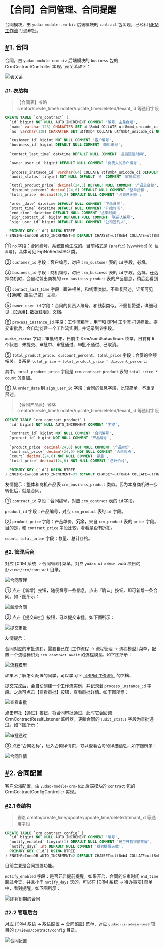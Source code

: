 # 【合同】合同管理、合同提醒

合同模块，由 `yudao-module-crm-biz` 后端模块的 `contract` 包实现，已经和 [BPM 工作流](https://doc.iocoder.cn/bpm/) 打通审批。

## [#](https://doc.iocoder.cn/crm/contract/#_1-合同)1. 合同

合同，由 `yudao-module-crm-biz` 后端模块的 `business` 包的 CrmContractController 实现。表关系如下：

![表关系](https://doc.iocoder.cn/img/CRM%E6%89%8B%E5%86%8C/%E5%90%88%E5%90%8C/%E8%A1%A8%E5%85%B3%E7%B3%BB.png)

### [#](https://doc.iocoder.cn/crm/contract/#_1-表结构)1. 表结构

> 【合同表】省略 creator/create_time/updater/update_time/deleted/tenant_id 等通用字段

```sql
CREATE TABLE `crm_contract` (
  `id` bigint NOT NULL AUTO_INCREMENT COMMENT '编号，主键自增',
  `name` varchar(128) CHARACTER SET utf8mb4 COLLATE utf8mb4_unicode_ci NOT NULL COMMENT '合同名称',
  `no` varchar(128) CHARACTER SET utf8mb4 COLLATE utf8mb4_unicode_ci NOT NULL COMMENT '合同编号',
  
  `customer_id` bigint NOT NULL COMMENT '客户编号',
  `business_id` bigint DEFAULT NULL COMMENT '商机编号',
  
  `contact_last_time` datetime DEFAULT NULL COMMENT '最后跟进时间',
  
  `owner_user_id` bigint DEFAULT NULL COMMENT '负责人的用户编号',
  
  `process_instance_id` varchar(64) COLLATE utf8mb4_unicode_ci DEFAULT NULL COMMENT '工作流编号',
  `audit_status` tinyint NOT NULL DEFAULT '0' COMMENT '审批状态',

  `total_product_price` decimal(24,6) DEFAULT NULL COMMENT '产品总金额',
  `discount_percent` decimal(24,6) DEFAULT NULL COMMENT '整单折扣',
  `total_price` decimal(10,2) DEFAULT NULL COMMENT '合同总金额',
  
  `order_date` datetime DEFAULT NULL COMMENT '下单日期',
  `start_time` datetime DEFAULT NULL COMMENT '开始时间',
  `end_time` datetime DEFAULT NULL COMMENT '结束时间',
  `sign_contact_id` bigint DEFAULT NULL COMMENT '联系人编号',
  `sign_user_id` bigint DEFAULT NULL COMMENT '公司签约人',
  
  PRIMARY KEY (`id`) USING BTREE
) ENGINE=InnoDB AUTO_INCREMENT=8 DEFAULT CHARSET=utf8mb4 COLLATE=utf8mb4_unicode_ci COMMENT='CRM 合同表';
```

① `no` 字段：合同编号，系统自动生成的，目前格式是 `{prefix}{yyyyMMdd}{6 位自增}`。具体可见 ErpNoRedisDAO 类。

② `customer_id` 字段：客户编号，对应 `crm_customer` 表的 `id` 字段，必填。

③ `business_id` 字段：商机编号，对应 `crm_business` 表的 `id` 字段，选填。在选择商机时，会自动带出商机的 `crm_business_product` 表的产品信息，稍后会看到

④ `contact_last_time` 字段：跟进相关，和线索类似。不重复赘述，详细可见 [《【通用】跟进记录》](https://doc.iocoder.cn/crm/follow-up/) 文档。

⑤ `owner_user_id` 字段：合同的负责人编号，和线索类似。不重复赘述，详细可见 [《【通用】数据权限》](https://doc.iocoder.cn/crm/permission/) 文档。

⑥ `process_instance_id` 字段：工作流编号，用于和 [BPM 工作流](https://doc.iocoder.cn/bpm/) 打通审批。提交审批后，会自动创建一个工作流实例，并记录到该字段。

`audit_status` 字段：审批结果，目前由 CrmAuditStatusEnum 枚举，目前有 5 个状态：未提交、审批中、审批通过、审批不通过、已取消。

⑤ `total_product_price`、`discount_percent`、`total_price` 字段：合同的金额相关，关系是 `total_price = total_product_price * discount_percent`。

其中，`total_product_price` 字段是 `crm_contract_product` 表的 `total_price * count` 的累加。

⑥ 从 `order_date` 到 `sign_user_id` 字段：合同的信息字段，比较简单，不重复赘述。

> 【合同产品表】省略 creator/create_time/updater/update_time/deleted/tenant_id 等通用字段

```sql
CREATE TABLE `crm_contract_product` (
  `id` bigint NOT NULL AUTO_INCREMENT COMMENT '主键',
  
  `contract_id` bigint NOT NULL COMMENT '合同编号',
  `product_id` bigint NOT NULL COMMENT '产品编号',
  
  `product_price` decimal(24,6) NOT NULL COMMENT '产品单价',
  `contract_price` decimal(24,6) NOT NULL COMMENT '合同价格',
  `count` decimal(24,6) NOT NULL COMMENT '数量',
  `total_price` decimal(24,6) NOT NULL COMMENT '总计价格',
  
  PRIMARY KEY (`id`) USING BTREE
) ENGINE=InnoDB AUTO_INCREMENT=39 DEFAULT CHARSET=utf8mb4 COLLATE=utf8mb4_unicode_ci ROW_FORMAT=DYNAMIC COMMENT='CRM 合同产品关联表';
```

友情提示：整体和商机产品表 `crm_business_product` 类似。因为本身商机进一步转化后，就是合同。

① `contract_id` 字段：合同编号，对应 `crm_contract` 表的 `id` 字段。

`product_id` 字段：产品编号，对应 `crm_product` 表的 `id` 字段。

② `product_price` 字段：产品单价，**冗余**，来自 `crm_product` 表的 `price` 字段。目的是，和 `contract_price` 字段比较，看看是否有折扣。

`count`、`total_price` 字段：数量、总计价格。

### [#](https://doc.iocoder.cn/crm/contract/#_2-管理后台)2. 管理后台

对应 [CRM 系统 -> 合同管理] 菜单，对应 `yudao-ui-admin-vue3` 项目的 `@/views/crm/contract` 目录。

![合同管理](https://doc.iocoder.cn/img/CRM%E6%89%8B%E5%86%8C/%E5%90%88%E5%90%8C/%E5%90%88%E5%90%8C%E7%AE%A1%E7%90%86.png)

① 点击【新增】按钮，随便填写一些信息，点击「确认」按钮，即可新增一条合同。如下图所示：

![新增合同](https://doc.iocoder.cn/img/CRM%E6%89%8B%E5%86%8C/%E5%90%88%E5%90%8C/%E5%90%88%E5%90%8C%E6%96%B0%E5%A2%9E.png)

② 点击【提交审批】按钮，可以提交审批。如下图所示：

![提交审批](https://doc.iocoder.cn/img/CRM%E6%89%8B%E5%86%8C/%E5%90%88%E5%90%8C/%E5%90%88%E5%90%8C%E6%8F%90%E4%BA%A4%E5%AE%A1%E6%89%B9.png)

友情提示：

合同对应的审批流程，需要自己在 [工作流程 -> 流程管理 -> 流程模型] 菜单，配置一个流程标识为 `crm-contract-audit` 的流程模型。如下图所示：

![流程模型](https://doc.iocoder.cn/img/CRM%E6%89%8B%E5%86%8C/%E5%90%88%E5%90%8C/%E6%B5%81%E7%A8%8B%E6%A8%A1%E5%9E%8B.png)

如果不了解怎么配置的同学，可以学习下 [《BPM 工作流》](https://doc.iocoder.cn/bpm/) 的文档。

提交完成后，会自动创建一个工作流实例，并记录到 `process_instance_id` 字段。之后可点击【查看审批】按钮，查看审批详情。如下图所示：

![查看审批](https://doc.iocoder.cn/img/CRM%E6%89%8B%E5%86%8C/%E5%90%88%E5%90%8C/%E5%90%88%E5%90%8C%E5%AE%A1%E6%89%B9%E8%AF%A6%E6%83%85.png)

点击审批【通过】按钮，将合同审批通过，此时它会回调 CrmContractResultListener 监听器，更新合同的 `audit_status` 字段为审批通过。如下图所示：

![审批通过](https://doc.iocoder.cn/img/CRM%E6%89%8B%E5%86%8C/%E5%90%88%E5%90%8C/%E5%90%88%E5%90%8C%E5%AE%A1%E6%89%B9%E9%80%9A%E8%BF%87.png)

③ 点击“合同名称”，进入合同详情页，可以查看合同的详细信息，如下图所示：

![合同详情](https://doc.iocoder.cn/img/CRM%E6%89%8B%E5%86%8C/%E5%90%88%E5%90%8C/%E5%90%88%E5%90%8C%E8%AF%A6%E6%83%85.png)

## [#](https://doc.iocoder.cn/crm/contract/#_2-合同配置)2. 合同配置

客户公海配置，由 `yudao-module-crm-biz` 后端模块的 `contract` 包的 CrmContractConfigController 实现。

### [#](https://doc.iocoder.cn/crm/contract/#_2-1-表结构)2.1 表结构

> 省略 creator/create_time/updater/update_time/deleted/tenant_id 等通用字段

```sql
CREATE TABLE `crm_contract_config` (
  `id` bigint NOT NULL AUTO_INCREMENT COMMENT '编号',
  `notify_enabled` tinyint(1) DEFAULT NULL COMMENT '是否开启提前提醒',
  `notify_days` int DEFAULT NULL COMMENT '提前提醒天数',
  PRIMARY KEY (`id`) USING BTREE
) ENGINE=InnoDB AUTO_INCREMENT=2 DEFAULT CHARSET=utf8mb4 COLLATE=utf8mb4_unicode_ci COMMENT='CRM 合同配置表';
```

目前主要是合同提醒功能。

`notify_enabled` 字段：是否开启提前提醒。如果开启，合同的结束时间 `end_time` 超过今天，并且小于 `notify_days` 天的，可以在 [CRM 系统 -> 待办事项] 菜单中，看到提醒。如下图所示：

![即将到期的合同](https://doc.iocoder.cn/img/CRM%E6%89%8B%E5%86%8C/%E5%90%88%E5%90%8C/%E5%8D%B3%E5%B0%86%E5%88%B0%E6%9C%9F%E7%9A%84%E5%90%88%E5%90%8C.png)

### [#](https://doc.iocoder.cn/crm/contract/#_2-2-管理后台)2.2 管理后台

对应 [CRM 系统 -> 系统配置 -> 合同配置] 菜单，对应 `yudao-ui-admin-vue3` 项目的 `@/views/contract/config` 目录。

![合同配置](https://doc.iocoder.cn/img/CRM%E6%89%8B%E5%86%8C/%E5%90%88%E5%90%8C/%E5%90%88%E5%90%8C%E9%85%8D%E7%BD%AE.png)